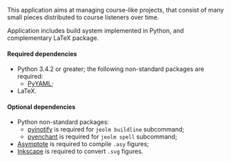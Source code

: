 This application aims at managing course-like projects, that consist of
many small pieces distributed to course listeners over time.

Application includes build system implemented in Python, and
complementary LaTeX package.

#### Required dependencies

* Python 3.4.2 or greater; the following non-standard packages are required:
  * [PyYAML](http://pyyaml.org/);
* LaTeX.

#### Optional dependencies

* Python non-standard packages:
  * [pyinotify](http://github.com/seb-m/pyinotify) is required for `jeolm buildline` subcommand;
  * [pyenchant](http://pythonhosted.org/pyenchant/) is required for `jeolm spell` subcommand;
* [Asymptote](http://asymptote.sourceforge.net/) is required to compile `.asy` figures;
* [Inkscape](http://inkscape.org/) is required to convert `.svg` figures.
